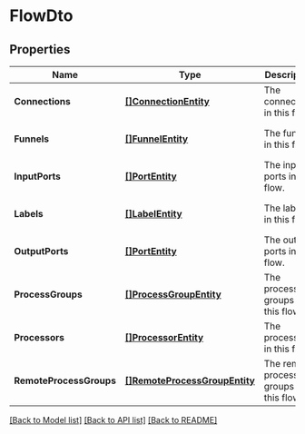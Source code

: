 # FlowDto

## Properties
Name | Type | Description | Notes
------------ | ------------- | ------------- | -------------
**Connections** | [**[]ConnectionEntity**](ConnectionEntity.md) | The connections in this flow. | [optional] [default to null]
**Funnels** | [**[]FunnelEntity**](FunnelEntity.md) | The funnels in this flow. | [optional] [default to null]
**InputPorts** | [**[]PortEntity**](PortEntity.md) | The input ports in this flow. | [optional] [default to null]
**Labels** | [**[]LabelEntity**](LabelEntity.md) | The labels in this flow. | [optional] [default to null]
**OutputPorts** | [**[]PortEntity**](PortEntity.md) | The output ports in this flow. | [optional] [default to null]
**ProcessGroups** | [**[]ProcessGroupEntity**](ProcessGroupEntity.md) | The process groups in this flow. | [optional] [default to null]
**Processors** | [**[]ProcessorEntity**](ProcessorEntity.md) | The processors in this flow. | [optional] [default to null]
**RemoteProcessGroups** | [**[]RemoteProcessGroupEntity**](RemoteProcessGroupEntity.md) | The remote process groups in this flow. | [optional] [default to null]

[[Back to Model list]](../README.md#documentation-for-models) [[Back to API list]](../README.md#documentation-for-api-endpoints) [[Back to README]](../README.md)

